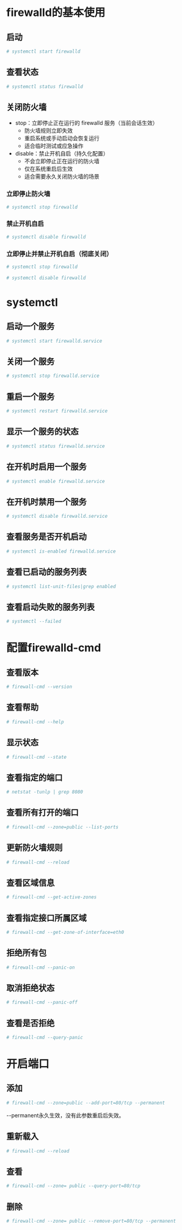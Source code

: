 # firewalld的基本使用

## 启动

``` bash
# systemctl start firewalld
```

## 查看状态

``` bash
# systemctl status firewalld
```

## 关闭防火墙

- stop：立即停止正在运行的 firewalld 服务（当前会话生效）
   - 防火墙规则立即失效
   - 重启系统或手动启动会恢复运行
   - 适合临时测试或应急操作
- disable：禁止开机自启（持久化配置）
   - 不会立即停止正在运行的防火墙
   - 仅在系统重启后生效
   - 适合需要永久关闭防火墙的场景

### 立即停止防火墙

``` bash
# systemctl stop firewalld
```

### 禁止开机自启

``` bash
# systemctl disable firewalld
```

### 立即停止并禁止开机自启（彻底关闭）

``` bash
# systemctl stop firewalld

# systemctl disable firewalld
```

# systemctl

## 启动一个服务

``` bash
# systemctl start firewalld.service
```

## 关闭一个服务

``` bash
# systemctl stop firewalld.service
```

## 重启一个服务

``` bash
# systemctl restart firewalld.service
```

## 显示一个服务的状态

``` bash
# systemctl status firewalld.service
```

## 在开机时启用一个服务

``` bash
# systemctl enable firewalld.service
```

## 在开机时禁用一个服务

``` bash
# systemctl disable firewalld.service
```

## 查看服务是否开机启动

``` bash
# systemctl is-enabled firewalld.service
```

## 查看已启动的服务列表

``` bash
# systemctl list-unit-files|grep enabled
```

## 查看启动失败的服务列表

``` bash
# systemctl --failed
```

# 配置firewalld-cmd

## 查看版本

``` bash
# firewall-cmd --version
```

## 查看帮助

``` bash
# firewall-cmd --help
```

## 显示状态

``` bash
# firewall-cmd --state
```

## 查看指定的端口

``` bash
# netstat -tunlp | grep 8080
```

## 查看所有打开的端口

``` bash
# firewall-cmd --zone=public --list-ports
```

## 更新防火墙规则

``` bash
# firewall-cmd --reload
```

## 查看区域信息

``` bash
# firewall-cmd --get-active-zones
```

## 查看指定接口所属区域

``` bash
# firewall-cmd --get-zone-of-interface=eth0
```

## 拒绝所有包

``` bash
# firewall-cmd --panic-on
```

## 取消拒绝状态

``` bash
# firewall-cmd --panic-off
```

## 查看是否拒绝

``` bash
# firewall-cmd --query-panic
```

# 开启端口

## 添加

``` bash
# firewall-cmd --zone=public --add-port=80/tcp --permanent
```
--permanent永久生效，没有此参数重启后失效。

## 重新载入

``` bash
# firewall-cmd --reload
```

## 查看

``` bash
# firewall-cmd --zone= public --query-port=80/tcp
```

## 删除

``` bash
# firewall-cmd --zone= public --remove-port=80/tcp --permanent
```

